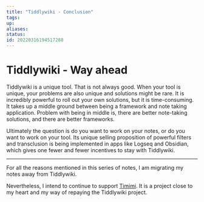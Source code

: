 ```yaml
---
title: "Tiddlywiki - Conclusion"
tags:
up:
aliases:
status:
id: 20220316194517288
---
```


# Tiddlywiki - Way ahead

Tiddlywiki is a unique tool. That is not always good. When your tool is unique, your problems are also unique and solutions might be rare. It is incredibly powerful to roll out your own solutions, but it is time-consuming. It takes up a middle ground between being a framework and note taking application. Problem with being in middle is, there are better note-taking solutions, and there are better frameworks. 

Ultimately the question is do you want to work on your notes, or do you want to work on your tool. Its unique selling proposition of powerful filters and transclusion is being implemented in apps like Logseq and Obsidian, which gives one fewer and fewer incentives to stay with Tiddlywiki.

---

For all the reasons mentioned in this series of notes, I am migrating my notes away from Tiddlywiki.

Nevertheless, I intend to continue to support [Timimi]. It is a project close to my heart and my way of repaying the Tiddlywiki project.

[timimi]: https://github.com/ibnishak/Timimi
